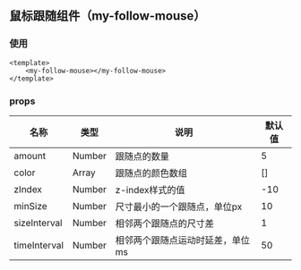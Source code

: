 ## 鼠标跟随组件（my-follow-mouse）
### 使用
```
<template>
    <my-follow-mouse></my-follow-mouse>
</template>
```
### props
|名称|类型|说明|默认值|
|-----|----|-----|----|
|amount|Number|跟随点的数量|5|
|color|Array|跟随点的颜色数组|[]|
|zIndex|Number|z-index样式的值|-10|
|minSize|Number|尺寸最小的一个跟随点，单位px|10|
|sizeInterval|Number|相邻两个跟随点的尺寸差|1|
|timeInterval|Number|相邻两个跟随点运动时延差，单位ms|50|